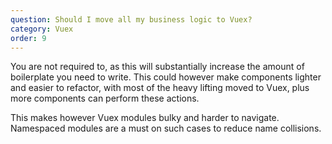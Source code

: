 ```yaml
---
question: Should I move all my business logic to Vuex?
category: Vuex
order: 9
---
```


You are not required to, as this will substantially increase the amount of boilerplate you need to write. This could however make components lighter and easier to refactor, with most of the heavy lifting moved to Vuex, plus more components can perform these actions. 

This makes however Vuex modules bulky and harder to navigate. Namespaced modules are a must on such cases to reduce name collisions.
